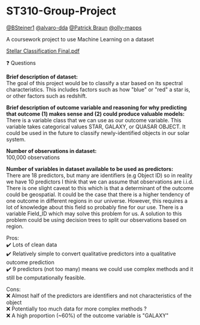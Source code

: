 # ST310-Group-Project
[@BSteiner1](https://github.com/BSteiner1) [@alvaro-dda](https://github.com/alvaro-dda) [@Patrick Braun](https://github.com/patrick-l-braun) [@olly-mapps](https://github.com/olly-mapps) 
 
A coursework project to use Machine Learning on a dataset 

[Stellar Classification Final.pdf](https://github.com/BSteiner1/ST310-Group-Project/files/11178852/Stellar.Classification.Final.pdf)


❓ Questions

**Brief description of dataset:** \
The goal of this project would be to classify a star based on its spectral characteristics. This includes factors such as how "blue" or "red" a star is, or other factors such as redshift.

**Brief description of outcome variable and reasoning for why predicting that outcome (1) makes sense and (2) could produce valuable models:** \
There is a variable class that we can use as our outcome variable. This variable takes categorical values STAR, GALAXY, or QUASAR OBJECT. It could be used in the future to classify newly-identified objects in our solar system.

**Number of observations in dataset:** \
100,000 observations

**Number of variables in dataset available to be used as predictors:** \
There are 18 predictors, but many are identifiers (e.g Object ID) so in reality we have 10 predictors
I think that we can assume that observations are i.i.d. There is one slight caveat to this which is that a determinant of the outcome could be geospatial. It could be the case that there is a higher tendency of one outcome in different regions in our universe. However, this requires a lot of knowledge about this field so probably fine for our use. There is a variable Field_ID which may solve this problem for us. A solution to this problem could be using decision trees to split our observations based on region.

Pros: \
✔️ Lots of clean data \
✔️ Relatively simple to convert qualitative predictors into a qualitative outcome prediction \
✔️ 9 predictors (not too many) means we could use complex methods and it still be computationally feasible.

Cons: \
❌ Almost half of the predictors are identifiers and not characteristics of the object\
❌ Potentially too much data for more complex methods ?\
❌ A high proportion (~60%) of the outcome variable is "GALAXY"

